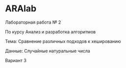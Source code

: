 # ARAlab

Лабораторная работа № 2

По курсу Анализ и разработка алгоритмов

Тема: Сравнение различных подходов к хешированию

Данные: Случайные натуральные числа

Вариант 3
 
